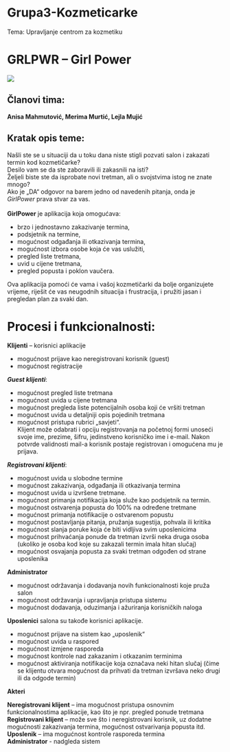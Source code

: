 # Grupa3-Kozmeticarke
Tema: Upravljanje centrom za kozmetiku

# GRLPWR – Girl Power
![](https://i.ebayimg.com/images/g/NBQAAOSwAYlcrJOz/s-l1600.jpg)

## Članovi tima: 
**Anisa Mahmutović, Merima Murtić, Lejla Mujić**

## Kratak opis teme: 
Našli ste se u situaciji da u toku dana niste stigli pozvati salon i zakazati termin kod kozmetičarke? <br />
Desilo vam se da ste zaboravili ili zakasnili na isti? <br />
Željeli biste ste da isprobate novi tretman, ali o svojstvima istog ne znate mnogo? <br />
Ako je „DA“ odgovor na barem jedno od navedenih pitanja, onda je _GirlPower_ prava stvar za vas.<br />
<br />
**GirlPower** je aplikacija koja omogućava:<br />
*	brzo i jednostavno zakazivanje termina,<br />
*	podsjetnik na termine,<br />
*	mogućnost odgađanja ili otkazivanja termina, <br />
*	mogućnost izbora osobe koja će vas uslužiti,<br />
*	pregled liste tretmana, <br />
* uvid u cijene tretmana,<br />
* pregled popusta i poklon vaučera.<br />

Ova aplikacija pomoći će vama i vašoj kozmetičarki da bolje organizujete vrijeme, riješit će vas neugodnih situacija i frustracija, i pružiti jasan i pregledan plan za svaki dan. 

# Procesi i funkcionalnosti:

**Klijenti** – korisnici aplikacije
*	mogućnost prijave kao neregistrovani korisnik (guest) 
*	mogućnost registracije <br />

***Guest klijenti***:  
*	mogućnost pregled liste tretmana
*	mogućnost uvida u cijene tretmana
*	mogućnost pregleda liste potencijalnih osoba koji će vršiti tretman
*	mogućnost uvida u detaljniji opis pojedinih tretmana 
*	mogućnost pristupa rubrici „savjeti“. <br />
Klijent može odabrati i opciju registrovanja na početnoj formi unoseći svoje ime, prezime, šifru, jedinstveno korisničko ime i e-mail. Nakon potvrde validnosti mail-a korisnik postaje registrovan i omogućena mu je prijava. <br />

***Registrovani klijenti***:
*	mogućnost uvida u slobodne termine
*	mogućnost zakazivanja, odgađanja ili otkazivanja termina
*	mogućnost uvida u izvršene tretmane. 
*	mogućnost primanja notifikacija koja služe kao podsjetnik na termin. 
*	mogućnost ostvarenja popusta do 100% na određene tretmane
*	mogućnost primanja notifikacije o ostvarenom popustu 
*	mogućnost postavljanja pitanja, pružanja sugestija, pohvala ili kritika 
*	mogućnost slanja poruke koja će biti vidljiva svim uposlenicima
*	mogućnost prihvaćanja ponude da tretman izvrši neka druga osoba (ukoliko je osoba kod koje su zakazali termin imala hitan slučaj)
*	mogućnost osvajanja popusta za svaki tretman odgođen od strane uposlenika

**Administrator**  
*	mogućnost održavanja i dodavanja novih funkcionalnosti koje pruža salon 
*	mogućnost održavanja i upravljanja pristupa sistemu 
*	mogućnost dodavanja, oduzimanja i ažuriranja korisničkih naloga

**Uposlenici** salona su takođe korisnici aplikacije.
*	mogućnost prijave na sistem kao „uposlenik“
*	mogućnost uvida u raspored
*	mogućnost izmjene rasporeda
*	mogućnost kontrole nad zakazanim i otkazanim terminima
*	mogućnost aktiviranja notifikacije koja označava neki hitan slučaj (čime se klijentu otvara mogućnost da prihvati da tretman izvršava neko drugi ili da odgode termin)


**Akteri**

**Neregistrovani klijent** – ima mogućnost pristupa osnovnim funkcionalnostima aplikacije, kao što je npr. pregled ponude tretmana <br />
**Registrovani klijent** – može sve što i neregistrovani korisnik, uz dodatne mogućnosti zakazivanja termina, mogućnost ostvarivanja popusta itd. <br />
**Uposlenik** – ima mogućnost kontrole rasporeda termina <br />
**Administrator** - nadgleda sistem 
